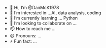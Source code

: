 - 👋 Hi, I’m @DanMcK1978
- 👀 I’m interested in ...AI, data analysis, coding 
- 🌱 I’m currently learning ... Python
- 💞️ I’m looking to collaborate on ...
- 📫 How to reach me ...
- 😄 Pronouns: ...
- ⚡ Fun fact: ...

<!---
DanMcK1978/DanMcK1978 is a ✨ special ✨ repository because its `README.md` (this file) appears on your GitHub profile.
You can click the Preview link to take a look at your changes.
--->
